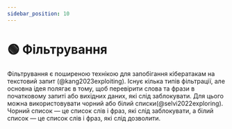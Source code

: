 ```yaml
---
sidebar_position: 10
---
```


# 🟢 Фільтрування

Фільтрування є поширеною технікою для запобігання кібератакам на текстовий запит (@kang2023exploiting). Існує кілька типів фільтрації, але основна ідея полягає в тому, щоб перевірити слова та фрази в початковому запиті або вихідних даних, які слід заблокувати. Для цього можна використовувати чорний або білий списки(@selvi2022exploring). Чорний список — це список слів і фраз, які слід заблокувати, а білий список — це список слів і фраз, які слід дозволити. 
